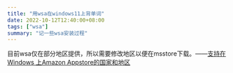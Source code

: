 ```yaml
---
title: "用wsa在windows11上背单词"
date: 2022-10-12T12:40:00+08:00
tags: ["wsa"]
summary: "记一些wsa安装过程"
---
```






  目前wsa仅在部分地区提供，所以需要修改地区以便在msstore下载。——[支持在 Windows 上Amazon Appstore的国家和地区](https://support.microsoft.com/zh-cn/windows/支持在-windows-上amazon-appstore的国家和地区-d8dd17c7-5994-4187-9527-ddb076f9493e)
